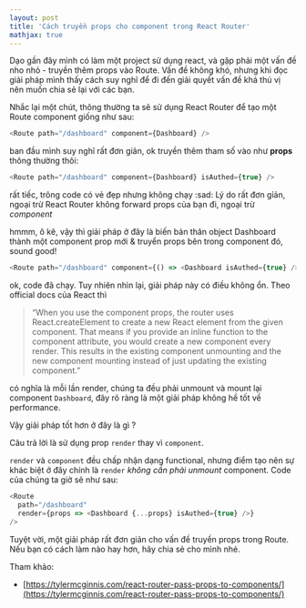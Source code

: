 ```yaml
---
layout: post
title: 'Cách truyền props cho component trong React Router'
mathjax: true
---
```


Dạo gần đây mình có làm một project sử dụng react, và gặp phải một vấn đề nho nhỏ - truyền thêm props vào Route. Vấn đề không khó, nhưng khi đọc giải pháp mình thấy cách suy nghĩ để đi đến giải quyết vấn đề khá thú vị nên muốn chia sẻ lại với các bạn.

Nhắc lại một chút, thông thường ta sẽ sử dụng React Router để tạo một Route component giống như sau:

```js
<Route path="/dashboard" component={Dashboard} />
```

ban đầu mình suy nghĩ rất đơn giản, ok truyền thêm tham số vào như **props** thông thường thôi:

```js
<Route path="/dashboard" component={Dashboard} isAuthed={true} />
```

rất tiếc, trông code có vẻ đẹp nhưng không chạy :sad: Lý do rất đơn gỉản, ngoại trừ React Router không forward props của bạn đi, ngoại trừ _component_

hmmm, ô kê, vậy thì giải pháp ở đây là biến bản thân object Dashboard thành một component prop mới & truyển props bên trong component đó, sound good!

```js
<Route path="/dashboard" component={() => <Dashboard isAuthed={true} />} />
```

ok, code đã chạy. Tuy nhiên nhìn lại, giải pháp này có điều không ổn. Theo official docs của React thì

> “When you use the component props, the router uses React.createElement to create a new React element from the given component. That means if you provide an inline function to the component attribute, you would create a new component every render. This results in the existing component unmounting and the new component mounting instead of just updating the existing component.”

có nghĩa là mỗi lần render, chúng ta đều phải unmount và mount lại component `Dashboard`, đây rõ ràng là một giải pháp không hề tốt về performance.

Vậy giải pháp tốt hơn ở đây là gì ?

Câu trả lời là sử dụng prop `render` thay vì `component`.

`render` và `component` đều chấp nhận dạng functional, nhưng điểm tạo nên sự khác biệt ở đây chính là `render` _không cần phải unmount_ component. Code của chúng ta giờ sẽ như sau:

```js
<Route
  path="/dashboard"
  render={props => <Dashboard {...props} isAuthed={true} />}
/>
```

Tuyệt vời, một giải pháp rất đơn giản cho vấn đề truyền props trong Route. Nếu bạn có cách làm nào hay hơn, hãy chia sẻ cho mình nhé.

Tham khảo:

- [https://tylermcginnis.com/react-router-pass-props-to-components/](https://tylermcginnis.com/react-router-pass-props-to-components/)
